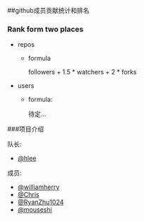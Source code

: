 ##github成员贡献统计和排名

### Rank form two places

  * repos
    
    - formula

      followers + 1.5 * watchers + 2 * forks

  * users

    - formula:

      待定...


###项目介绍

队长:
- [@hlee](https://github.com/hlee)

成员:
- [@williamherry](https://github.com/williamherry)
- [@Chris](https://github.com/biorainy)
- [@RyanZhu1024](https://github.com/RyanZhu1024)
- [@mouseshi](https://github.com/mouse-lin)
